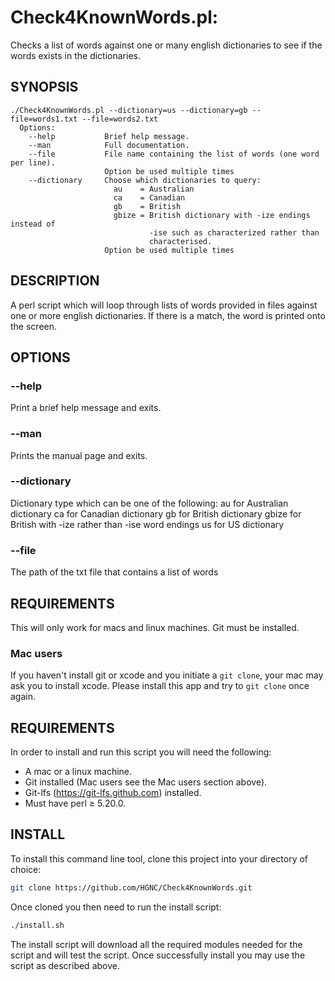 # Check4KnownWords.pl:

Checks a list of words against one or many english
dictionaries to see if the words exists in the dictionaries.

## SYNOPSIS

```
./Check4KnownWords.pl --dictionary=us --dictionary=gb --file=words1.txt --file=words2.txt
  Options:
    --help           Brief help message.
    --man            Full documentation.
    --file           File name containing the list of words (one word per line).
                     Option be used multiple times
    --dictionary     Choose which dictionaries to query:
                       au    = Australian
                       ca    = Canadian
                       gb    = British
                       gbize = British dictionary with -ize endings instead of
                               -ise such as characterized rather than
                               characterised.
                     Option be used multiple times
```

## DESCRIPTION

A perl script which will loop through lists of words provided in files against one or
more english dictionaries. If there is a match, the word is printed onto the screen.

## OPTIONS

### --help

Print a brief help message and exits.

### --man

Prints the manual page and exits.

### --dictionary

Dictionary type which can be one of the following:
au for Australian dictionary
ca for Canadian dictionary
gb for British dictionary
gbize for British with -ize rather than -ise word endings
us for US dictionary

### --file

The path of the txt file that contains a list of words

## REQUIREMENTS

This will only work for macs and linux machines. Git must be installed.

### Mac users

If you haven't install git or xcode and you initiate a `git clone`, your mac
may ask you to install xcode. Please install this app and try to `git clone`
once again.

## REQUIREMENTS

In order to install and run this script you will need the following:
  - A mac or a linux machine.
  - Git installed (Mac users see the Mac users section above).
  - Git-lfs (https://git-lfs.github.com) installed.
  - Must have perl ≥ 5.20.0.

## INSTALL

To install this command line tool, clone this project into your directory of choice:

```bash
git clone https://github.com/HGNC/Check4KnownWords.git
```

Once cloned you then need to run the install script:

```bash
./install.sh
```

The install script will download all the required modules needed for the script and
will test the script. Once successfully install you may use the script as described
above.
